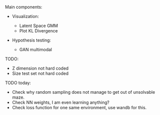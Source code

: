 Main components:
- Visualization:
    - Latent Space GMM
    - Plot KL Divergence

- Hypothesis testing:
    - GAN multimodal

TODO:
- Z dimension not hard coded
- Size test set not hard coded


TODO today:
- Check why random sampling does not manage to get out of unsolvable maze.
- Check NN weights, I am even learning anything?
- Check loss function for one same environment, use wandb for this.